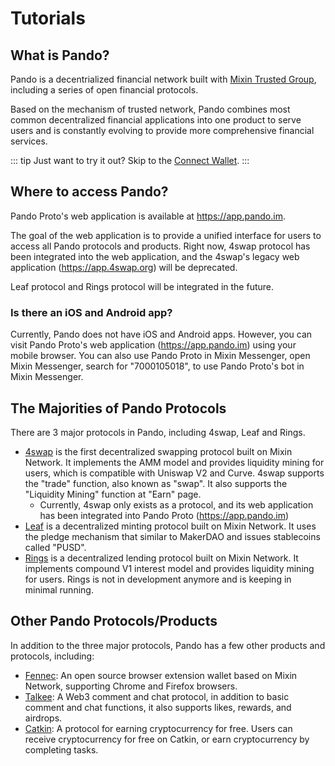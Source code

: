 # Tutorials

## What is Pando?

Pando is a decentrialized financial network built with [Mixin Trusted Group](https://docs.pando.im/docs/security/mtg), including a series of open financial protocols.

Based on the mechanism of trusted network, Pando combines most common decentralized financial applications into one product to serve users and is constantly evolving to provide more comprehensive financial services.

::: tip
Just want to try it out? Skip to the [Connect Wallet](./connect.md).
:::

## Where to access Pando?

Pando Proto's web application is available at https://app.pando.im.

The goal of the web application is to provide a unified interface for users to access all Pando protocols and products. Right now, 4swap protocol has been integrated into the web application, and the 4swap's legacy web application (https://app.4swap.org) will be deprecated.

Leaf protocol and Rings protocol will be integrated in the future.

### Is there an iOS and Android app?

Currently, Pando does not have iOS and Android apps. However, you can visit Pando Proto's web application (https://app.pando.im) using your mobile browser. You can also use Pando Proto in Mixin Messenger, open Mixin Messenger, search for "7000105018", to use Pando Proto's bot in Mixin Messenger.

## The Majorities of Pando Protocols

There are 3 major protocols in Pando, including 4swap, Leaf and Rings.

- [4swap](https://pando.im/4swap) is the first decentralized swapping protocol built on Mixin Network. It implements the AMM model and provides liquidity mining for users, which is compatible with Uniswap V2 and Curve. 4swap supports the "trade" function, also known as "swap". It also supports the "Liquidity Mining" function at "Earn" page.
  - Currently, 4swap only exists as a protocol, and its web application has been integrated into Pando Proto (https://app.pando.im)
- [Leaf](https://pando.im/leaf) is a decentralized minting protocol built on Mixin Network. It uses the pledge mechanism that similar to MakerDAO and issues stablecoins called "PUSD".
- [Rings](https://pando.im/rings) is a decentralized lending protocol built on Mixin Network. It implements compound V1 interest model and provides liquidity mining for users. Rings is not in development anymore and is keeping in minimal running.

## Other Pando Protocols/Products

In addition to the three major protocols, Pando has a few other products and protocols, including:

- [Fennec](https://pando.im/wallet): An open source browser extension wallet based on Mixin Network, supporting Chrome and Firefox browsers.
- [Talkee](https://pando.im/talkee): A Web3 comment and chat protocol, in addition to basic comment and chat functions, it also supports likes, rewards, and airdrops.
- [Catkin](https://pando.im/catkin): A protocol for earning cryptocurrency for free. Users can receive cryptocurrency for free on Catkin, or earn cryptocurrency by completing tasks.

